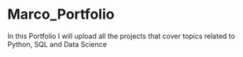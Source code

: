 # Marco_Portfolio
In this Portfolio I will upload all the projects that cover topics related to Python, SQL and Data Science

